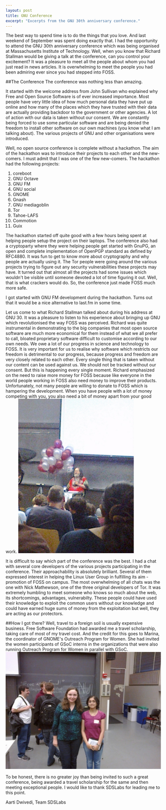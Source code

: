 ```yaml
---
layout: post
title: GNU Conference
excerpt: "Excerpts from the GNU 30th anniversary conference."
---
```


The best way to spend time is to do the things that you love. And last weekend of September
was spent doing exactly that. I had the opportunity to attend the GNU 30th anniversary conference
which was being organised at Massachusetts Institute of Technology. Well, when you know that
Richard Stallman would be giving a talk at the conference, can you control your excitement?
It was a pleasure to meet all the people about whom you had just read in news articles. It
is overwhelming to meet the people you had been admiring ever since you had stepped into
FOSS.

##The Conference
The conference was nothing less than amazing.

It started with the welcome address from John Sullivan who explained why Free and Open Source
Software is of ever increased importance. Most people have very little idea of how much personal
data they have put up online and how many of the places which they have trusted with their data
are actually providing backdoor to the government or other agencies. A lot of action with our data
is taken without our consent. We are constantly being forced to use some particular software
and are being denied the freedom to install other software on our own machines (you know what I
am talking about). The various projects of GNU and other organisations were introduced.

Well, no open source conference is complete without a hackathon. The aim of the hackathon was
to introduce their projects to each other and the new-comers. I must admit that I was one of the
few new-comers. The hackathon had the following projects:
1. coreboot
2. GNU Octave
3. GNU FM
4. GNU social
5. GNOME
6. Gnash
7. GNU mediagoblin
8. Tor
9. Tahoe-LAFS
10. Commotion
11. Guix

The hackathon started off quite good with a few hours being spent at helping people setup the project
on their laptops. The conference also had a cryptoparty where they were helping people get started with
GnuPG, an open and complete implementation of OpenPGP standard as defined by RFC4880. It was fun
to get to know more about cryptography and why people are actually using it. The Tor people were going
around the various projects trying to figure out any security vulnerabilities these projects may have.
It turned out that almost all the projects had some issues which wouldn't be visible until someone
devoted a lot of time figuring it out. Well, that is what crackers would do. So, the conference just made
FOSS much more safe.

I got started with GNU FM development during the hackathon. Turns out that it would be a nice alternative
to last.fm in some time.

Let us come to what Richard Stallman talked about during his address at GNU 30. It was a pleasure to listen
to his experience about bringing up GNU which revolutionised the way FOSS was perceived. Richard was quite
instrumental in demonstrating to the big companies that most open source software are much more economical
for them instead of what we all prefer to call, bloated proprietary software difficult to customise according
to our own needs. We owe a lot of our progress in science and technology to FOSS. It is very important for
us to realise why software which restricts our freedom is detrimental to our progress, because progress and
freedom are very closely related to each other. Every single thing that is taken without our content can be
used against us. We should not be tracked without our consent. But this is happening every single moment.
Richard emphasized on the need to raise more money for FOSS because like everyone in the world people working
in FOSS also need money to improve their products. Unfortunately, not many people are willing to donate to
FOSS which is hampering the development. When you have people with a lot of money competing with you, you
also need a bit of money apart from your good work.
![Richard Stallman at GNU30](/images/posts/RichardStallman.jpg)

It is difficult to say which part of the conference was the best. I had a chat with several core developers
of the various projects participating in the conference. Their approachability is absolutely brilliant.
Several of them expressed interest in helping the Linux User Group in fulfilling its aim - promotion of
FOSS on campus. The most overwhelming of all chats was the one with Nick Mathewson, one of the three
original developers of Tor. It was extremely humbling to meet someone who knows so much about the web,
its shortcomings, advantages, vulnerabilty. These people could have used their knowledge to exploit the
common users without our knowledge and could have earned huge sums of money from the exploitation but well,
they are acting as our protectors.

##How I got there?
Well, travel to a foreign soil is usually expensive business. Free Software Foundation had awarded me a
travel scholarship, taking care of most of my travel cost. And the credit for this goes to Marina,
the coordinator of GNOME's Outreach Program for Women. She had invited the women participants of GSoC
interns in the organizations that were also running Outreach Program for Women in parallel with GSoC.
![Marina, OPW Coordinator, Software Engineer at Redhat](/images/posts/MarinaRedhat.jpg)

To be honest, there is no greater joy than being invited to such a great conference, being awarded a
travel scholarship for the same and then meeting exceptional people. I would like to thank SDSLabs for
leading me to this point.

Aarti Dwivedi,
Team SDSLabs